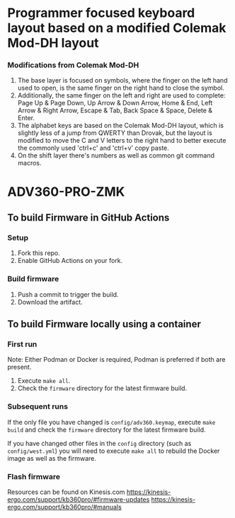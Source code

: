 # Programmer focused keyboard layout based on a modified Colemak Mod-DH layout

### Modifications from Colemak Mod-DH

1. The base layer is focused on symbols, where the finger on the left hand used to open, is the same finger on the right hand to close the symbol.
2. Additionally, the same finger on the left and right are used to complete: Page Up & Page Down, Up Arrow & Down Arrow, Home & End, Left Arrow & Right Arrow, Escape & Tab, Back Space & Space, Delete & Enter. 
3. The alphabet keys are based on the Colemak Mod-DH layout, which is slightly less of a jump from QWERTY than Drovak, but the layout is modified to move the C and V letters to the right hand to better execute the commonly used 'ctrl+c' and 'ctrl+v' copy paste.
4. On the shift layer there's numbers as well as common git command macros. 

# ADV360-PRO-ZMK

## To build Firmware in GitHub Actions

### Setup

1. Fork this repo.
2. Enable GitHub Actions on your fork.

### Build firmware

1. Push a commit to trigger the build.
2. Download the artifact.

## To build Firmware locally using a container

### First run

Note: Either Podman or Docker is required, Podman is preferred if both are present.

1. Execute `make all`.
2. Check the `firmware` directory for the latest firmware build.

### Subsequent runs

If the only file you have changed is `config/adv360.keymap`, execute `make build` and check the `firmware` directory for the latest firmware build.

If you have changed other files in the `config` directory (such as `config/west.yml`) you will need to execute `make all` to rebuild the Docker image as well as the firmware.

### Flash firmware

Resources can be found on Kinesis.com
https://kinesis-ergo.com/support/kb360pro/#firmware-updates
https://kinesis-ergo.com/support/kb360pro/#manuals
